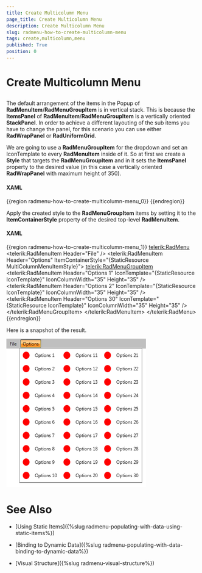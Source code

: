 ```yaml
---
title: Create Multicolumn Menu
page_title: Create Multicolumn Menu
description: Create Multicolumn Menu
slug: radmenu-how-to-create-multicolumn-menu
tags: create,multicolumn,menu
published: True
position: 0
---
```


# Create Multicolumn Menu



## 

The default arrangement of the items in the Popup of __RadMenuItem__/__RadMenuGroupItem__ is in vertical stack. 
          This is because the __ItemsPanel__ of __RadMenuItem__/__RadMenuGroupItem__ is a vertically oriented 
          __StackPanel__. In order to achieve a different layouting of the sub items you have to change the panel, for this scenario you can use either 
          __RadWrapPanel__ or __RadUniformGrid__.
        

We are going to use a __RadMenuGroupItem__ for the dropdown and set an IconTemplate to every __RadMenuItem__ inside of it. 
          So at first we create a __Style__ that targets the __RadMenuGroupItem__ and in it sets the __ItemsPanel__ 
          property to the desired value (in this case a vertically oriented __RadWrapPanel__ with maximum height of 350).

#### __XAML__

{{region radmenu-how-to-create-multicolumn-menu_0}}
	<Style x:Key="MultiColumnMenuItemStyle" TargetType="telerik:RadMenuGroupItem">
	    <Setter Property="ItemsPanel">
	        <Setter.Value>
	            <ItemsPanelTemplate >
	                <telerik:RadWrapPanel MaxHeight="350" Orientation="Vertical" />
	            </ItemsPanelTemplate>
	        </Setter.Value>
	    </Setter>
	</Style>
	{{endregion}}



Apply the created style to the __RadMenuGroupItem__ items by setting it to the __ItemContainerStyle__ property 
        of the desired top-level __RadMenuItem__.

#### __XAML__

{{region radmenu-how-to-create-multicolumn-menu_1}}
	<telerik:RadMenu>
	    <telerik:RadMenuItem Header="File" />
	    <telerik:RadMenuItem Header="Options" ItemContainerStyle="{StaticResource MultiColumnMenuItemStyle}">
	        <telerik:RadMenuGroupItem>
	            <telerik:RadMenuItem Header="Options 1" IconTemplate="{StaticResource IconTemplate}" IconColumnWidth="35" Height="35" />
	            <telerik:RadMenuItem Header="Options 2" IconTemplate="{StaticResource IconTemplate}" IconColumnWidth="35" Height="35" />
	            <!-- More Menu Items -->
	            <telerik:RadMenuItem Header="Options 30" IconTemplate="{StaticResource IconTemplate}" IconColumnWidth="35" Height="35" />
	        </telerik:RadMenuGroupItem>
	    </telerik:RadMenuItem>
	</telerik:RadMenu>
	{{endregion}}



Here is a snapshot of the result.

![Rad Menu How To Multicolumn Menu 01](images/RadMenu_How_To_Multicolumn_Menu_01.png)

# See Also

 * [Using Static Items]({%slug radmenu-populating-with-data-using-static-items%})

 * [Binding to Dynamic Data]({%slug radmenu-populating-with-data-binding-to-dynamic-data%})

 * [Visual Structure]({%slug radmenu-visual-structure%})
